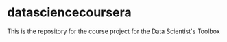 datasciencecoursera
===================

This is the repository for the course project for the Data Scientist's Toolbox
